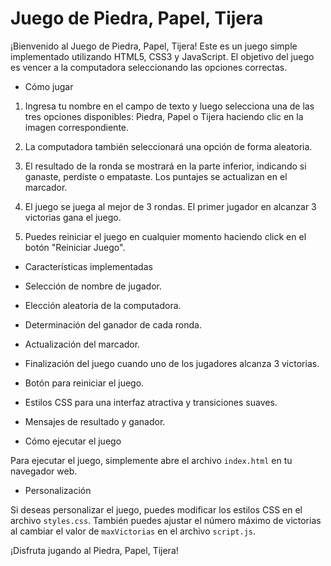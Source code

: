 # Juego de Piedra, Papel, Tijera

¡Bienvenido al Juego de Piedra, Papel, Tijera! Este es un juego simple implementado utilizando HTML5, CSS3 y JavaScript. El objetivo del juego es vencer a la computadora seleccionando las opciones correctas.

- Cómo jugar

1. Ingresa tu nombre en el campo de texto y luego selecciona una de las tres opciones disponibles: Piedra, Papel o Tijera haciendo clic en la imagen correspondiente.

2. La computadora también seleccionará una opción de forma aleatoria.

3. El resultado de la ronda se mostrará en la parte inferior, indicando si ganaste, perdiste o empataste. Los puntajes se actualizan en el marcador.

4. El juego se juega al mejor de 3 rondas. El primer jugador en alcanzar 3 victorias gana el juego.

5. Puedes reiniciar el juego en cualquier momento haciendo click en el botón "Reiniciar Juego".

- Características implementadas

- Selección de nombre de jugador.
- Elección aleatoria de la computadora.
- Determinación del ganador de cada ronda.
- Actualización del marcador.
- Finalización del juego cuando uno de los jugadores alcanza 3 victorias.
- Botón para reiniciar el juego.
- Estilos CSS para una interfaz atractiva y transiciones suaves.
- Mensajes de resultado y ganador.

- Cómo ejecutar el juego

Para ejecutar el juego, simplemente abre el archivo `index.html` en tu navegador web.

- Personalización

Si deseas personalizar el juego, puedes modificar los estilos CSS en el archivo `styles.css`. También puedes ajustar el número máximo de victorias al cambiar el valor de `maxVictorias` en el archivo `script.js`.

¡Disfruta jugando al Piedra, Papel, Tijera!
